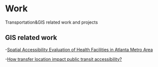 # Work
Transportation&amp;GIS related work and projects

## GIS related work
-[Spatial Accessibility Evaluation of Health Facilities in Atlanta Metro Area](SpatialAnalysisAtl.md)

-[How transfer location impact public transit accessibility?](https://storymaps.arcgis.com/stories/93fd1dd9e5454d8786e5ee01e15e329e)
